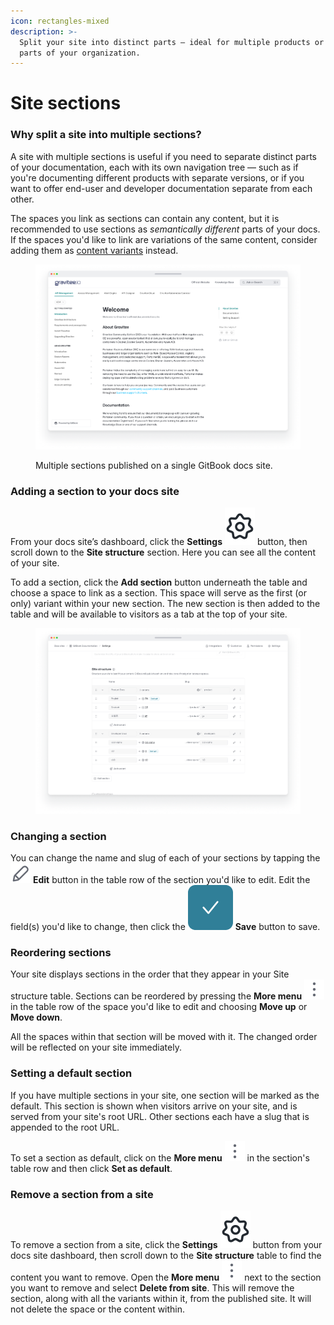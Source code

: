 ```yaml
---
icon: rectangles-mixed
description: >-
  Split your site into distinct parts — ideal for multiple products or different
  parts of your organization.
---
```


# Site sections

### Why split a site into multiple sections?

A site with multiple sections is useful if you need to separate distinct parts of your documentation, each with its own navigation tree — such as if you're documenting different products with separate versions, or if you want to offer end-user and developer documentation separate from each other.

The spaces you link as sections can contain any content, but it is recommended to use sections as _semantically different_ parts of your docs. If the spaces you'd like to link are variations of the same content, consider adding them as [content variants](publish-multiple-spaces-on-one-site.md) instead.

<figure><img src="../../.gitbook/assets/Gravitee.png" alt=""><figcaption><p>Multiple sections published on a single GitBook docs site.</p></figcaption></figure>

### Adding a section to your docs site

From your docs site’s dashboard, click the **Settings** <picture><source srcset="../../.gitbook/assets/settings-dark.png" media="(prefers-color-scheme: dark)"><img src="../../.gitbook/assets/settings-light.png" alt="" data-size="line"></picture> button, then scroll down to the **Site structure** section. Here you can see all the content of your site.

To add a section, click the **Add section** button underneath the table and choose a space to link as a section. This space will serve as the first (or only) variant within your new section. The new section is then added to the table and will be available to visitors as a tab at the top of your site.

<figure><img src="../../.gitbook/assets/Site structure full.png" alt=""><figcaption></figcaption></figure>

### Changing a section

You can change the name and slug of each of your sections by tapping the ![](../../.gitbook/assets/Edit.svg) **Edit** button in the table row of the section you'd like to edit. Edit the field(s) you'd like to change, then click the <img src="../../.gitbook/assets/Icon Button.png" alt="" data-size="line"> **Save** button to save.

### Reordering sections

Your site displays sections in the order that they appear in your Site structure table. Sections can be reordered by pressing the **More menu** ![](../../.gitbook/assets/3dots-vertical.svg)  in the table row of the space you'd like to edit and choosing **Move up** or **Move down**.&#x20;

All the spaces within that section will be moved with it. The changed order will be reflected on your site immediately.

### Setting a default section

If you have multiple sections in your site, one section will be marked as the default. This section is shown when visitors arrive on your site, and is served from your site's root URL. Other sections each have a slug that is appended to the root URL.

To set a section as default, click on the **More menu** ![](../../.gitbook/assets/3dots-vertical.svg) in the section's table row and then click **Set as default**.

### Remove a section from a site

To remove a section from a site, click the **Settings** <picture><source srcset="../../.gitbook/assets/settings-dark.png" media="(prefers-color-scheme: dark)"><img src="../../.gitbook/assets/settings-light.png" alt="" data-size="line"></picture> button from your docs site dashboard, then scroll down to the **Site structure** table to find the content you want to remove. Open the **More menu** ![](../../.gitbook/assets/3dots-vertical.svg) next to the section you want to remove and select **Delete from site**. This will remove the section, along with all the variants within it, from the published site. It will not delete the space or the content within.
